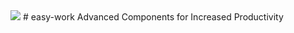 <img src="https://cdn.jsdelivr.net/gh/chenxch/pic-image@master/20220515/eg.43e55bjbcxk0.webp"/>
# easy-work
Advanced Components for Increased Productivity
